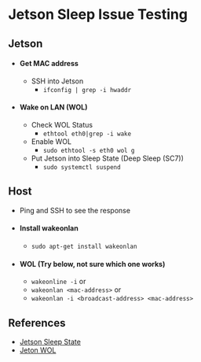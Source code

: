 # Jetson Sleep Issue Testing

## Jetson
- #### Get MAC address
  - SSH into Jetson
    - `ifconfig | grep -i hwaddr`
- #### Wake on LAN (WOL)
  - Check WOL Status
    - `ethtool eth0|grep -i wake` 
  - Enable WOL
    - `sudo ethtool -s eth0 wol g`
  - Put Jetson into Sleep State (Deep Sleep (SC7))
    - `sudo systemctl suspend`

## Host
- Ping and SSH to see the response
- #### Install wakeonlan
  - `sudo apt-get install wakeonlan`
- #### WOL (Try below, not sure which one works)
  - `wakeonline -i` or
  - `wakeonlan <mac-address>` or
  - `wakeonlan -i <broadcast-address> <mac-address>`


## References  
- [Jetson Sleep State](https://forums.developer.nvidia.com/t/sleep-state/68201/7)
- [Jeton WOL](https://forums.developer.nvidia.com/t/help-jetson-nano-and-wake-on-lan/239871)
